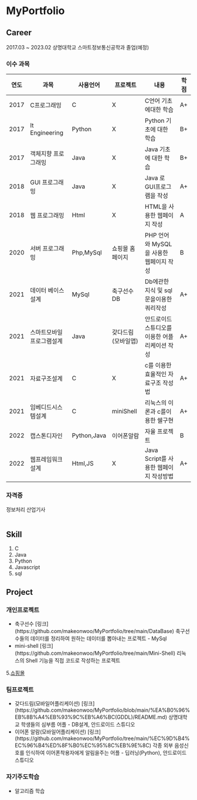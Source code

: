 # MyPortfolio

## Career

2017.03 ~ 2023.02 상명대학교 스마트정보통신공학과 졸업(예정)  
### 이수 과목
|연도|과목|사용언어|프로젝트|내용|학점|
|---|---|---|---|---|---|
|2017|C프로그래밍|C|X|C언어 기초에대한 학습|A+|
|2017|It Engineering|Python|X|Python 기초에 대한 학습|B+|
|2017|객체지향 프로그래밍|Java|X|Java 기초에 대한 학습|B+|
|2018|GUI 프로그래밍|Java|X|Java 로 GUI프로그램을 작성|A+|
|2018|웹 프로그래밍|Html|X|HTML을 사용한 웹페이지 작성|A|
|2020|서버 프로그래밍|Php,MySql|쇼핑몰 홈페이지|PHP 언어와 MySQL을 사용한 웹페이지 작성|B|
|2021|데이터 베이스 설계|MySql|축구선수DB|Db에관한 지식 및 sql문을이용한 쿼리작성|A+|
|2021|스마트모바일프로그램설계|Java|갖다드림(모바일앱)|안드로이드 스튜디오를 이용한 어플리케이션 작성|A+|
|2021|자료구조설계|C|X|c를 이용한 효율적인 자료구조 작성법|A+|
|2021|임베디드시스템설계|C|miniShell|리눅스의 이론과 c를이용한 쉘구현|A+|
|2022|캡스톤디자인|Python,Java|이어폰알람|자율 프로젝트|B|
|2022|웹프레임워크설계|Html,JS|X|Java Script를 사용한 웹페이지 작성방법|A+|
### 자격증
정보처리 산업기사<br><br>
## Skill

1. C
2. Java
3. Python
4. Javascript
5. sql

## Project

### 개인프로젝트
<ul>
  <li>축구선수 [링크](https://github.com/makeonwoo/MyPortfolio/tree/main/DataBase)  
    축구선수들의 데이터를 정리하여 원하는 데이터를 뽑아내는 프로젝트 - MySql  </li>
  <li>mini-shell [링크](https://github.com/makeonwoo/MyPortfolio/tree/main/Mini-Shell)  
    리눅스의 Shell 기능을 직접 코드로 작성하는 프로젝트  </li>
  </ul>

5.[쇼핑몰]()  

### 팀프로젝트
<ul>
  <li>갖다드림(모바일어플리케이션) [링크](https://github.com/makeonwoo/MyPortfolio/blob/main/%EA%B0%96%EB%8B%A4%EB%93%9C%EB%A6%BC(GDDL)/README.md)  
    상명대학교 학생들의 심부름 어플 - DB설계, 안드로이드 스튜디오  </li>
  <li>이어폰 알람(모바일어플리케이션) [링크](https://github.com/makeonwoo/MyPortfolio/tree/main/%EC%9D%B4%EC%96%B4%ED%8F%B0%EC%95%8C%EB%9E%8C)  
    각종 외부 음성신호를 인식하여 이어폰착용자에게 알림을주는 어플 - 딥러닝(Python), 안드로이드 스튜디오  </li>
</ul>  

### 자기주도학습
<ul> 
  <li>
    알고리즘 학습
  </li>
</ul>

